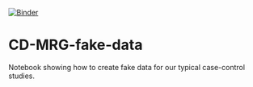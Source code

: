 [![Binder](https://mybinder.org/badge_logo.svg)](https://mybinder.org/v2/gh/ssi-dk/CD-MRG-fake-data/HEAD)


# CD-MRG-fake-data
Notebook showing how to create fake data for our typical case-control studies.
